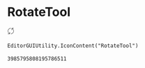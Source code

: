 # RotateTool
![](/img/RotateTool.png)

``` CSharp
EditorGUIUtility.IconContent("RotateTool")
```
```
3985795808195786511
```
